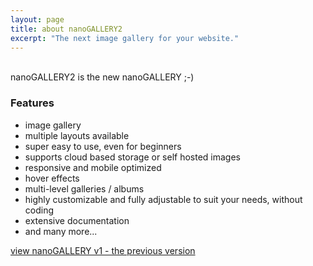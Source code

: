 ```yaml
---
layout: page
title: about nanoGALLERY2
excerpt: "The next image gallery for your website."
---
```

  <br>
nanoGALLERY2 is the new nanoGALLERY ;-)


### Features

* image gallery 
* multiple layouts available
* super easy to use, even for beginners
* supports cloud based storage or self hosted images
* responsive and mobile optimized
* hover effects
* multi-level galleries / albums
* highly customizable and fully adjustable to suit your needs, without coding
* extensive documentation
* and many more...


  
  
  
<a markdown="0" href="http://nanogallery.brisbois.fr" class="btn">view nanoGALLERY v1 - the previous version</a>


